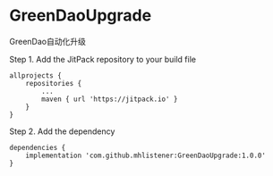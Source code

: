 # GreenDaoUpgrade
GreenDao自动化升级


Step 1. Add the JitPack repository to your build file
```
allprojects {
    repositories {
        ...
        maven { url 'https://jitpack.io' }
    }
}
```

Step 2. Add the dependency
```
dependencies {
    implementation 'com.github.mhlistener:GreenDaoUpgrade:1.0.0'
}
```
